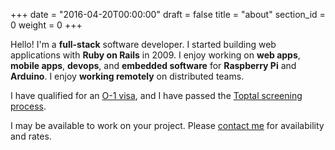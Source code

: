+++
date = "2016-04-20T00:00:00"
draft = false
title = "about"
section_id = 0
weight = 0
+++

Hello! I'm a **full-stack** software developer. I started building web applications with **Ruby on Rails** in 2009. I enjoy working on **web apps**, **mobile apps**, **devops**, and **embedded software** for **Raspberry Pi** and **Arduino**. I enjoy **working remotely** on distributed teams.

I have qualified for an <a href="https://www.uscis.gov/working-united-states/temporary-workers/o-1-visa-individuals-extraordinary-ability-or-achievement" target="_blank">O-1 visa</a>, and I have passed the <a href="https://www.toptal.com/top-3-percent" target="_blank">Toptal screening process</a>.

I may be available to work on your project. Please [contact me](#contact) for availability and rates.
